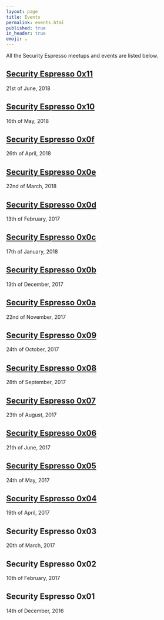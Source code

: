 ```yaml
---
layout: page
title: Events
permalink: events.html
published: true
in_header: true
emoji: ☕
---
```


All the Security Espresso meetups and events are listed below.

## [Security Espresso 0x11](/security-espresso-0x11.html)
21st of June, 2018

## [Security Espresso 0x10](/security-espresso-0x10.html)
16th of May, 2018

## [Security Espresso 0x0f](/security-espresso-0x0f.html)
26th of April, 2018

## [Security Espresso 0x0e](/security-espresso-0x0e.html)
22nd of March, 2018

## [Security Espresso 0x0d](/security-espresso-0x0d.html)
13th of February, 2017

## [Security Espresso 0x0c](/security-espresso-0x0c.html)
17th of January, 2018

## [Security Espresso 0x0b](/security-espresso-0x0b.html)
13th of December, 2017

## [Security Espresso 0x0a](/security-espresso-0x0a.html)
22nd of November, 2017

## [Security Espresso 0x09](/security-espresso-0x09.html)
24th of October, 2017

## [Security Espresso 0x08](/security-espresso-0x08.html)
28th of September, 2017

## [Security Espresso 0x07](/security-espresso-0x07.html)
23th of August, 2017

## [Security Espresso 0x06](/security-espresso-0x06.html)
21th of June, 2017

## [Security Espresso 0x05](/security-espresso-0x05.html)
24th of May, 2017

## [Security Espresso 0x04](/security-espresso-0x04.html)
19th of April, 2017

## Security Espresso 0x03
20th of March, 2017

## Security Espresso 0x02
10th of February, 2017

## Security Espresso 0x01
14th of December, 2016
